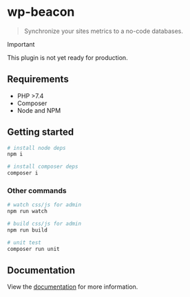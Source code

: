 # wp-beacon

> Synchronize your sites metrics to a no-code databases.

> [!IMPORTANT]  
> This plugin is not yet ready for production.

## Requirements

- PHP >7.4
- Composer
- Node and NPM

## Getting started

```sh
# install node deps
npm i

# install composer deps
composer i
```

### Other commands

```sh
# watch css/js for admin
npm run watch

# build css/js for admin
npm run build

# unit test
composer run unit
```

## Documentation

View the [documentation](https://docs.verdant.studio/wp-beacon/) for more information.
